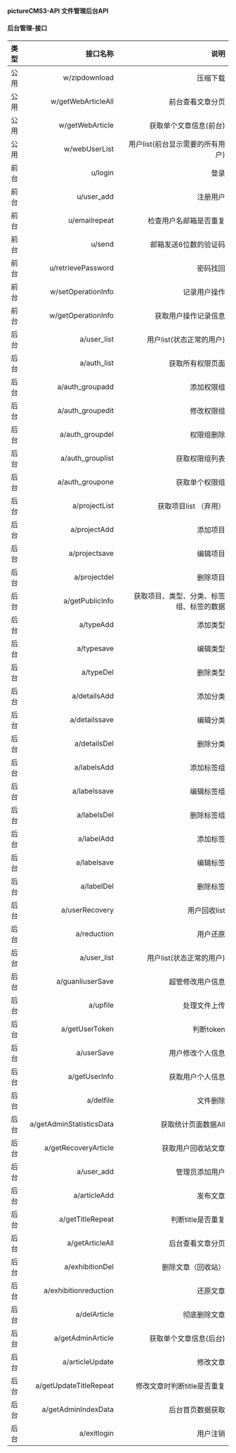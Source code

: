#### pictureCMS3-API 文件管理后台API

#### 后台管理-接口
|类型|接口名称|说明|
| :- | -: | -: |
|公用|w/zipdownload|压缩下载|
|公用|w/getWebArticleAll|前台查看文章分页|
|公用|w/getWebArticle|获取单个文章信息(前台)|
|公用|w/webUserList|用户list(前台显示需要的所有用户)|
|前台|u/login|登录|
|前台|u/user_add|注册用户|
|前台|u/emailrepeat|检查用户名邮箱是否重复|
|前台|u/send|邮箱发送6位数的验证码|
|前台|u/retrievePassword|密码找回|
|前台|w/setOperationInfo|记录用户操作|
|前台|w/getOperationInfo|获取用户操作记录信息|
|后台|a/user_list|用户list(状态正常的用户)|
|后台|a/auth_list|获取所有权限页面|
|后台|a/auth_groupadd|添加权限组|
|后台|a/auth_groupedit|修改权限组|
|后台|a/auth_groupdel|权限组删除|
|后台|a/auth_grouplist|获取权限组列表|
|后台|a/auth_groupone|获取单个权限组|
|后台|a/projectList|获取项目list  （弃用）|
|后台|a/projectAdd|添加项目|
|后台|a/projectsave|编辑项目|
|后台|a/projectdel|删除项目|
|后台|a/getPublicInfo|获取项目、类型、分类、标签组、标签的数据|
|后台|a/typeAdd|添加类型|
|后台|a/typesave|编辑类型|
|后台|a/typeDel|删除类型|
|后台|a/detailsAdd|添加分类|
|后台|a/detailssave|编辑分类|
|后台|a/detailsDel|删除分类|
|后台|a/labelsAdd|添加标签组|
|后台|a/labelssave|编辑标签组|
|后台|a/labelsDel|删除标签组|
|后台|a/labelAdd|添加标签|
|后台|a/labelsave|编辑标签|
|后台|a/labelDel|删除标签|
|后台|a/userRecovery|用户回收list|
|后台|a/reduction|用户还原|
|后台|a/user_list|用户list(状态正常的用户)|
|后台|a/guanliuserSave|超管修改用户信息|
|后台|a/upfile|处理文件上传|
|后台|a/getUserToken|判断token|
|后台|a/userSave|用户修改个人信息|
|后台|a/getUserInfo|获取用户个人信息|
|后台|a/delfile|文件删除|
|后台|a/getAdminStatisticsData|获取统计页面数据All|
|后台|a/getRecoveryArticle|获取用户回收站文章|
|后台|a/user_add|管理员添加用户|
|后台|a/articleAdd|发布文章|
|后台|a/getTitleRepeat|判断title是否重复|
|后台|a/getArticleAll|后台查看文章分页|
|后台|a/exhibitionDel|删除文章（回收站）|
|后台|a/exhibitionreduction|还原文章|
|后台|a/delArticle|彻底删除文章|
|后台|a/getAdminArticle|获取单个文章信息(后台)|
|后台|a/articleUpdate|修改文章|
|后台|a/getUpdateTitleRepeat|修改文章时判断title是否重复|
|后台|a/getAdminIndexData|后台首页数据获取|
|后台|a/exitlogin|用户注销|